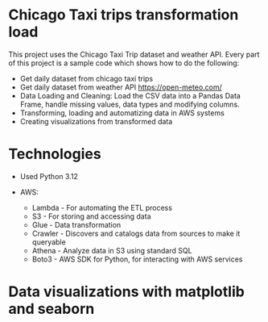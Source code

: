 # Chicago Taxi trips transformation load

This project uses the Chicago Taxi Trip dataset and weather API. Every part of this project is a sample code which shows how to do the following:

* Get daily dataset from chicago taxi trips
* Get daily dataset from  weather API https://open-meteo.com/
* Data Loading and Cleaning: Load the CSV data into a Pandas Data Frame, handle missing values, data types and modifying columns.
* Transforming, loading and automatizing data in AWS systems
* Creating visualizations from transformed data

# Technologies

* Used Python 3.12
* AWS: 
    
    - Lambda - For automating the ETL process 
    - S3 - For storing and accessing data 
    - Glue - Data transformation
    - Crawler - Discovers and catalogs data from sources to make it queryable
    - Athena - Analyze data in S3 using standard SQL
    - Boto3 - AWS SDK for Python, for interacting with AWS services
 
# Data visualizations with matplotlib and seaborn

